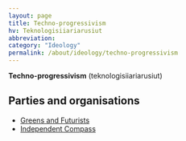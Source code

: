 ```yaml
---
layout: page
title: Techno-progressivism
hv: Teknologisiiariarusiut
abbreviation: 
category: "Ideology"
permalink: /about/ideology/techno-progressivism
---
```


**Techno-progressivism** (teknologisiiariarusiut) 

## Parties and organisations

* [Greens and Futurists](/HUN/about/party/ks)
* [Independent Compass](/HUN/about/party/nq)